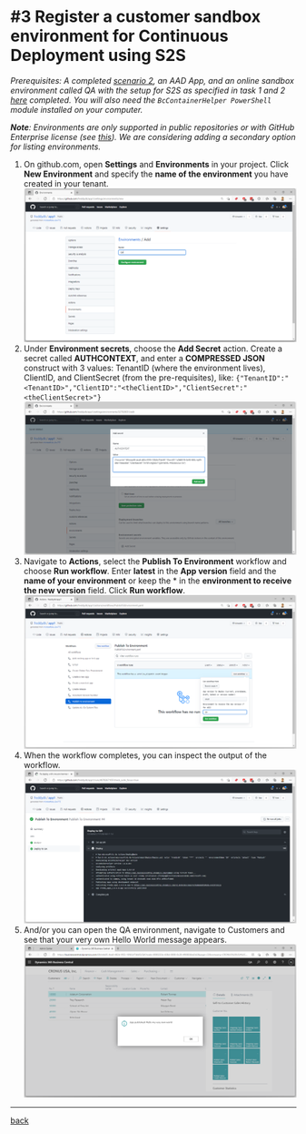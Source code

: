 # #3 Register a customer sandbox environment for Continuous Deployment using S2S
*Prerequisites: A completed [scenario 2](AddATestApp.md), an AAD App, and an online sandbox environment called QA with the setup for S2S as specified in task 1 and 2 [here](https://go.microsoft.com/fwlink/?linkid=2217415&clcid=0x409) completed. You will also need the `BcContainerHelper PowerShell` module installed on your computer.*

***Note**: Environments are only supported in public repositories or with GitHub Enterprise license (see [this](https://go.microsoft.com/fwlink/?linkid=2216857&clcid=0x409)). We are considering adding a secondary option for listing environments.*
1. On github.com, open **Settings** and **Environments** in your project. Click **New Environment** and specify the **name of the environment** you have created in your tenant.
![Add Environment](images/3a.png)
1. Under **Environment secrets**, choose the **Add Secret** action. Create a secret called **AUTHCONTEXT**, and enter a **COMPRESSED JSON** construct with 3 values: TenantID (where the environment lives), ClientID, and ClientSecret (from the pre-requisites), like:
`{"TenantID":"<TenantID>","ClientID":"<theClientID>","ClientSecret":"<theClientSecret>"}`
![Add Environment](images/3b.png)
1. Navigate to **Actions**, select the **Publish To Environment** workflow and choose **Run workflow**. Enter **latest** in the **App version** field and the **name of your environment** or keep the * in the **environment to receive the new version** field. Click **Run workflow**.
![Add Environment](images/3c.png)
1. When the workflow completes, you can inspect the output of the workflow.
![Add Environment](images/3d.png)
1. And/or you can open the QA environment, navigate to Customers and see that your very own Hello World message appears.
![Add Environment](images/3e.png)

---
[back](../README.md)
